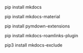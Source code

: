 
pip install mkdocs

pip install mkdocs-material

pip install pymdown-extensions

pip install mkdocs-roamlinks-plugin

pip3 install mkdocs-exclude
